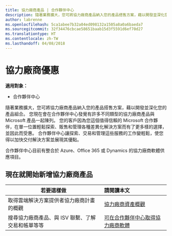 ```yaml
---
title: 協力廠商產品 | 合作夥伴中心
description: 隨著業務擴大，您可將協力廠商產品納入您的產品搭售方案，藉以開發並深化您的產品組合。
author: labrenne
ms.openlocfilehash: 5ca1abee7b32a04ed098132a1505a8a0a6baeda7
ms.sourcegitcommit: 32f34476cbcae58651baab15d3f5591d6ef70d27
ms.translationtype: HT
ms.contentlocale: zh-TW
ms.lasthandoff: 04/08/2018
---
```

# <a name="third-party-offers"></a>協力廠商優惠 

**適用對象：**

- 合作夥伴中心

隨著業務擴大，您可將協力廠商產品納入您的產品搭售方案，藉以開發並深化您的產品組合。 您現在會在合作夥伴中心發覺有許多不同類型的協力廠商產品與 Microsoft 產品一起陳列。 您的客戶因為您這個值得信賴的 Microsoft 合作夥伴，在單一位置輕鬆探索、販售和管理各種差異化解決方案而有了更多樣的選擇，並因此而受惠。 合作夥伴中心讓探索、交易和管理這些服務的工作變輕鬆，使您得以加快交付解決方案並展現其優點。

合作夥伴中心目前有整合於 Azure、Office 365 或 Dynamics 的協力廠商軟體供應項目。


## <a name="start-adding-third-party-offers-today"></a>現在就開始新增協力廠商產品

|**若要這樣做**   |**請閱讀本文**   |
|------------------|:--------------------|
|取得雲端解決方案提供者協力廠商計畫的概觀  |[協力廠商資產概觀](https://assets.microsoft.com/ThirdPartyOffers-Overview.pptx)|
|搜尋協力廠商產品、與 ISV 聯繫、了解交易和帳單等等| [可在合作夥伴中心取得協力廠商軟體](third-party-help.md) 


